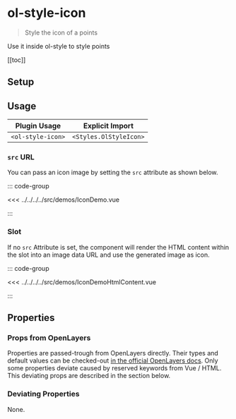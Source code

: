 # ol-style-icon

> Style the icon of a points

Use it inside ol-style to style points

[[toc]]

<script setup>
import IconDemo from "@demos/IconDemo.vue"
import IconDemoHtmlContent from "@demos/IconDemoHtmlContent.vue"
</script>

## Setup

<!--@include: ../../styles.plugin.md-->

## Usage

| Plugin Usage      |    Explicit Import     |
| ----------------- | :--------------------: |
| `<ol-style-icon>` | `<Styles.OlStyleIcon>` |

### `src` URL

You can pass an icon image by setting the `src` attribute as shown below.

<ClientOnly>
<IconDemo />
</ClientOnly>

::: code-group

<<< ../../../../src/demos/IconDemo.vue

:::

### Slot

If no `src` Attribute is set, the component will render the HTML content within the slot into an image data URL and use the generated image as icon.

<ClientOnly>
<IconDemoHtmlContent />
</ClientOnly>

::: code-group

<<< ../../../../src/demos/IconDemoHtmlContent.vue

:::

## Properties

### Props from OpenLayers

Properties are passed-trough from OpenLayers directly.
Their types and default values can be checked-out [in the official OpenLayers docs](https://openlayers.org/en/latest/apidoc/module-ol_style_Icon-Icon.html).
Only some properties deviate caused by reserved keywords from Vue / HTML.
This deviating props are described in the section below.

### Deviating Properties

None.
